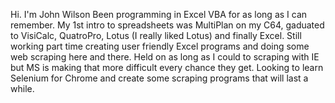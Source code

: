 Hi. I'm John Wilson
Been programming in Excel VBA for as long as I can remember.
My 1st intro to spreadsheets was MultiPlan on my C64, gaduated to VisiCalc, QuatroPro, Lotus (I really liked Lotus) and finally Excel.
Still working part time creating user friendly Excel programs and doing some web scraping here and there.
Held on as long as I could to scraping with IE but MS is making that more difficult every chance they get.
Looking to learn Selenium for Chrome and create some scraping programs that will last a while.

